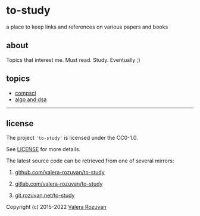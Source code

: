 # to-study

a place to keep links and references on various papers and books

## about

Topics that interest me. Must read. Study. Eventually ;)

## topics

- [compsci](./compsci.md)
- [algo and dsa](./algo-dsa.md)

---

## license

The project `'to-study'` is licensed under the CC0-1.0.

See [LICENSE](./LICENSE) for more details.

The latest source code can be retrieved from one of several mirrors:

1. [github.com/valera-rozuvan/to-study](https://github.com/valera-rozuvan/to-study)

2. [gitlab.com/valera-rozuvan/to-study](https://gitlab.com/valera-rozuvan/to-study)

3. [git.rozuvan.net/to-study](https://git.rozuvan.net/to-study)

Copyright (c) 2015-2022 [Valera Rozuvan](https://valera.rozuvan.net/)

